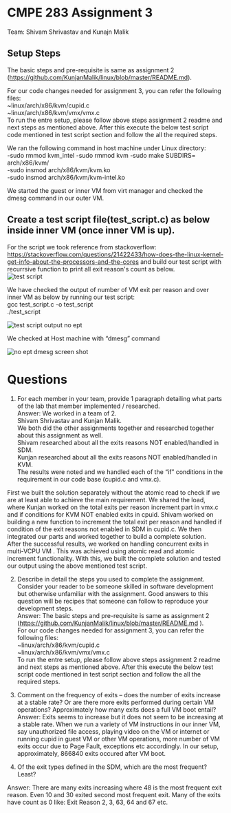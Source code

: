 # CMPE 283 Assignment 3
Team: Shivam Shrivastav and Kunajn Malik 

## Setup Steps

The basic steps and pre-requisite is same as assignment 2 (https://github.com/KunjanMalik/linux/blob/master/README.md).

For our code changes needed for assignment 3, you can refer the following files:   \
~linux/arch/x86/kvm/cupid.c  
~linux/arch/x86/kvm/vmx/vmx.c   
To run the entre setup, please follow above steps assignment 2 readme and next steps as mentioned above. After this execute the below test script code mentioned in test script section and follow the all the required steps.  

We ran the following command in host machine under Linux directory:  
-sudo rmmod kvm_intel -sudo rmmod kvm 
-sudo make SUBDIRS= arch/x86/kvm/  
-sudo insmod arch/x86/kvm/kvm.ko  
-sudo insmod arch/x86/kvm/kvm-intel.ko  



We started the guest or inner VM from virt manager and checked the dmesg command in our outer VM.   

## Create a test script file(test_script.c) as below inside inner VM (once inner VM is up).

For the script we took reference from stackoverflow: https://stackoverflow.com/questions/21422433/how-does-the-linux-kernel-get-info-about-the-processors-and-the-cores  and build our test script with recurrsive function to print all exit reason's count as below.  
![test script](https://user-images.githubusercontent.com/24988178/102020963-8af15480-3da2-11eb-82d3-034a1e3cdb3c.png) 


We have checked the output of number of VM exit per reason and over inner VM as below by running our test script:  
gcc test_script.c -o test_script  
./test_script  

![test script output no ept](https://user-images.githubusercontent.com/24988178/102020723-081bca00-3da1-11eb-8798-bb5317e7c936.png)

  


We checked at Host machine with “dmesg” command 

![no ept dmesg screen shot](https://user-images.githubusercontent.com/24988178/102020634-61cfc480-3da0-11eb-8c66-dde1208826c3.png)

# Questions


1.	For each member in your team, provide 1 paragraph detailing what parts of the lab that member implemented / researched.  
Answer: We worked in a team of 2.  
Shivam Shrivastav and Kunjan Malik.  
We both did the other assignments together and researched together about this assignment as well.  
Shivam researched about all the exits reasons NOT enabled/handled in SDM.  
Kunjan researched about all the exits reasons NOT enabled/handled in KVM.  
The results were noted and we handled each of the “if” conditions in the requirement in our code base (cupid.c and vmx.c).   
  
First we built the solution separately without the atomic read to check if we are at least able to achieve the main requirement.
We shared the load, where Kunjan worked on the total exits per reason increment part in vmx.c and if conditions for KVM NOT enabled exits in cpuid. Shivam worked on building a new function to increment the total exit per reason and handled if condition of the exit reasons not enabled in SDM in cupid.c. We then integrated our parts and worked together to build a complete solution.  
After the successful results, we worked on handling concurrent exits in multi-VCPU VM . This was achieved using atomic read and atomic increment functionality. With this, we built the complete solution and tested our output using the above mentioned test script.  


2.	Describe in detail the steps you used to complete the assignment. Consider your reader to be someone skilled in software development but otherwise unfamiliar with the assignment. Good answers to this question will be recipes that someone can follow to reproduce your development steps.  
Answer: The basic steps and pre-requisite is same as assignment 2 (https://github.com/KunjanMalik/linux/blob/master/README.md ).  
For our code changes needed for assignment 3, you can refer the following files:  
~linux/arch/x86/kvm/cupid.c   
~linux/arch/x86/kvm/vmx/vmx.c  
To run the entre setup, please follow above steps assignment 2 readme and next steps as mentioned above. After this execute the below test script code mentioned in test script section and follow the all the required steps.   

3.	Comment on the frequency of exits – does the number of exits increase at a stable rate? Or are there more exits performed during certain VM operations? Approximately how many exits does a full VM boot entail?  
Answer: Exits seems to increase but it does not seem to be increasing at a stable rate. When we run a variety of VM instructions in our inner VM, say unauthorized file access, playing video on the VM or internet or running cupid in guest VM or other VM operations, more number of VM exits occur due to Page Fault, exceptions etc accordingly.
In our setup, approximately, 866840 exits occured after VM boot.   


4. Of the exit types defined in the SDM, which are the most frequent? Least?

Answer: There are many exits increasing where 48 is the most frequent exit reason. Even 10 and 30 exited second most frequent exit. Many of the exits have count as 0 like: Exit Reason 2, 3, 63, 64 and 67 etc. 







